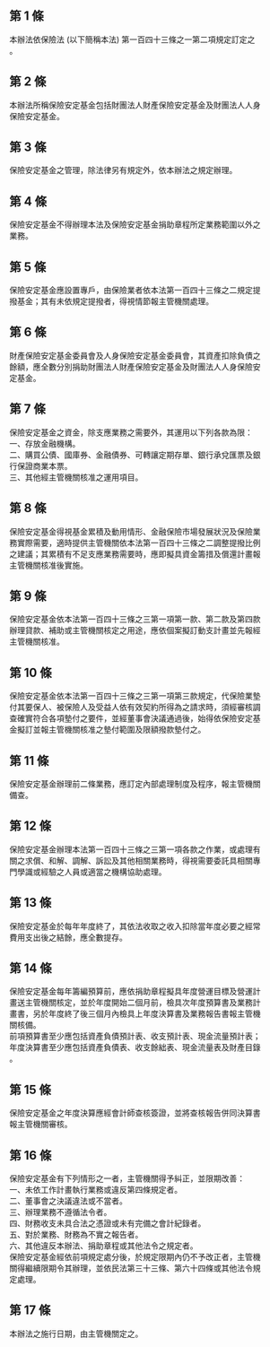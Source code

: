 第 1 條
-------
本辦法依保險法 (以下簡稱本法) 第一百四十三條之一第二項規定訂定之  
。

第 2 條
-------
本辦法所稱保險安定基金包括財團法人財產保險安定基金及財團法人人身  
保險安定基金。

第 3 條
-------
保險安定基金之管理，除法律另有規定外，依本辦法之規定辦理。

第 4 條
-------
保險安定基金不得辦理本法及保險安定基金捐助章程所定業務範圍以外之  
業務。

第 5 條
-------
保險安定基金應設置專戶，由保險業者依本法第一百四十三條之二規定提  
撥基金；其有未依規定提撥者，得視情節報主管機關處理。

第 6 條
-------
財產保險安定基金委員會及人身保險安定基金委員會，其資產扣除負債之  
餘額，應全數分別捐助財團法人財產保險安定基金及財團法人人身保險安  
定基金。

第 7 條
-------
保險安定基金之資金，除支應業務之需要外，其運用以下列各款為限：  
一、存放金融機構。  
二、購買公債、國庫券、金融債券、可轉讓定期存單、銀行承兌匯票及銀  
    行保證商業本票。  
三、其他經主管機關核准之運用項目。

第 8 條
-------
保險安定基金得視基金累積及動用情形、金融保險市場發展狀況及保險業  
務實際需要，適時提供主管機關依本法第一百四十三條之二調整提撥比例  
之建議；其累積有不足支應業務需要時，應即擬具資金籌措及償還計畫報  
主管機關核准後實施。

第 9 條
-------
保險安定基金依本法第一百四十三條之三第一項第一款、第二款及第四款  
辦理貸款、補助或主管機關核定之用途，應依個案擬訂動支計畫並先報經  
主管機關核准。

第 10 條
--------
保險安定基金依本法第一百四十三條之三第一項第三款規定，代保險業墊  
付其要保人、被保險人及受益人依有效契約所得為之請求時，須經審核調  
查確實符合各項墊付之要件，並經董事會決議通過後，始得依保險安定基  
金擬訂並報主管機關核准之墊付範圍及限額撥款墊付之。

第 11 條
--------
保險安定基金辦理前二條業務，應訂定內部處理制度及程序，報主管機關  
備查。

第 12 條
--------
保險安定基金辦理本法第一百四十三條之三第一項各款之作業，或處理有  
關之求償、和解、調解、訴訟及其他相關業務時，得視需要委託具相關專  
門學識或經驗之人員或適當之機構協助處理。

第 13 條
--------
保險安定基金於每年年度終了，其依法收取之收入扣除當年度必要之經常  
費用支出後之結餘，應全數提存。

第 14 條
--------
保險安定基金每年籌編預算前，應依捐助章程擬具年度營運目標及營運計  
畫送主管機關核定，並於年度開始二個月前，檢具次年度預算書及業務計  
畫書，另於年度終了後三個月內檢具上年度決算書及業務報告書報主管機  
關核備。  
前項預算書至少應包括資產負債預計表、收支預計表、現金流量預計表；  
年度決算書至少應包括資產負債表、收支餘絀表、現金流量表及財產目錄  
。

第 15 條
--------
保險安定基金之年度決算應經會計師查核簽證，並將查核報告併同決算書  
報主管機關審核。

第 16 條
--------
保險安定基金有下列情形之一者，主管機關得予糾正，並限期改善：  
一、未依工作計畫執行業務或違反第四條規定者。  
二、董事會之決議違法或不當者。  
三、辦理業務不遵循法令者。  
四、財務收支未具合法之憑證或未有完備之會計紀錄者。  
五、對於業務、財務為不實之報告者。  
六、其他違反本辦法、捐助章程或其他法令之規定者。  
保險安定基金經依前項規定處分後，於規定限期內仍不予改正者，主管機  
關得繼續限期令其辦理，並依民法第三十三條、第六十四條或其他法令規  
定處理。

第 17 條
--------
本辦法之施行日期，由主管機關定之。

